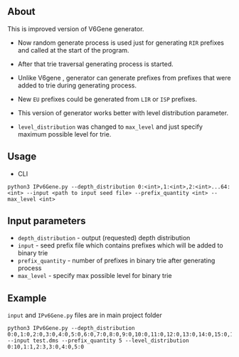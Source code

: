 ## About
This is improved version of V6Gene generator. 
* Now random generate process is used just for generating `RIR` prefixes and 
called at the start  of the program. 

* After that trie traversal generating process is started. 
 
* Unlike V6gene , generator can generate prefixes from prefixes that were added to trie during generating process. 

* New `EU` prefixes could be generated from `LIR` or `ISP` prefixes.

* This version of generator works better with level distribution parameter.

* `level_distribution` was changed to `max_level` and just specify maximum possible level for trie.

## Usage 
* CLI
```
python3 IPv6Gene.py --depth_distribution 0:<int>,1:<int>,2:<int>...64:<int> --input <path to input seed file> --prefix_quantity <int> --max_level <int>
```


## Input parameters
- `depth_distribution` - output (requested) depth distribution
- `input` - seed prefix file which contains prefixes which will be added to binary trie
- `prefix_quantity` - number of prefixes in binary trie after generating process 
- `max_level` - specify max possible level for binary trie


## Example
`input` and `IPv6Gene.py` files are in main project folder
```
python3 IPv6Gene.py --depth_distribution 0:0,1:0,2:0,3:0,4:0,5:0,6:0,7:0,8:0,9:0,10:0,11:0,12:0,13:0,14:0,15:0,16:0,17:0,18:0,19:0,20:1,21:0,22:0,23:0,24:0,25:0,26:0,27:0,28:0,29:0,30:0,31:0,32:1,33:0,34:0,35:0,36:0,37:0,38:0,39:0,40:0,41:0,42:0,43:0,44:0,45:1,46:0,47:0,48:0,49:0,50:0,51:0,52:0,53:0,54:0,55:0,56:0,57:0,58:1,59:0,60:0,61:0,62:0,63:0,64:1 --input test.dms --prefix_quantity 5 --level_distribution 0:10,1:1,2:3,3:0,4:0,5:0

```